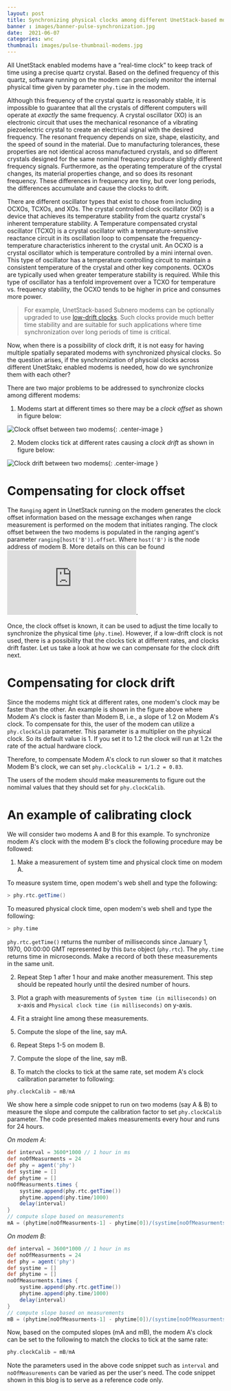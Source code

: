 ```yaml
---
layout: post
title: Synchronizing physical clocks among different UnetStack-based modems
banner : images/banner-pulse-synchronization.jpg
date:  2021-06-07
categories: wnc
thumbnail: images/pulse-thumbnail-modems.jpg
---
```


All UnetStack enabled modems have a “real-time clock” to keep track of time using a precise quartz crystal. Based on the defined frequency of this quartz, software running on the modem can precisely monitor the internal physical time given by parameter `phy.time` in the modem. 

Although this frequency of the crystal quartz is reasonably stable, it is impossible to guarantee that all the crystals of different computers will operate at _exactly_ the same frequency. A crystal oscillator (XO) is an electronic circuit that uses the mechanical resonance of a vibrating piezoelectric crystal to create an electrical signal with the desired frequency. The resonant frequency depends on size, shape, elasticity, and the speed of sound in the material. Due to manufacturing tolerances, these properties are not identical across manufactured crystals, and so different crystals designed for the same nominal frequency produce slightly different frequency signals. Furthermore, as the operating temperature of the crystal changes, its material properties change, and so does its resonant frequency. These differences in frequency are tiny, but over long periods, the differences accumulate and cause the clocks to drift.

There are different oscillator types that exist to chose from including OCXOs, TCXOs, and XOs. The crystal controlled clock oscillator (XO) is a device that achieves its temperature stability from the quartz crystal's inherent temperature stability.
A Temperature compensated crystal oscillator (TCXO) is a crystal oscillator with a temperature-sensitive reactance circuit in its oscillation loop to compensate the frequency-temperature characteristics inherent to the crystal unit. An OCXO is a crystal oscillator which is temperature controlled by a mini internal oven. This type of oscillator has a temperature controlling circuit to maintain a consistent temperature of the crystal and other key components. OCXOs are typically used when greater temperature stability is required. While this type of oscillator has a tenfold improvement over a TCXO for temperature vs. frequency stability, the OCXO tends to be higher in price and consumes more power.

> For example, UnetStack-based Subnero modems can be optionally upgraded to use [low-drift clocks](https://subnero.com/products/sensors.html). Such clocks provide much better time stability and are suitable for such applications where time synchronization over long periods of time is critical.

Now, when there is a possibility of clock drift, it is not easy for having multiple spatially separated modems with synchronized physical clocks. So the question arises, if the synchronization of physcial clocks across different UnetStakc enabled modems is needed, how do we synchronize them with each other?

There are two major problems to be addressed to synchronize clocks among different modems:

1. Modems start at different times so there may be a *clock offset* as shown in figure below:

![Clock offset between two modems]({{site.baseurl}}/images/clock-offset.png){: .center-image }

2. Modem clocks tick at different rates causing a *clock drift* as shown in figure below:

![Clock drift between two modems]({{site.baseurl}}/images/clock-drift.png){: .center-image }


# Compensating for clock offset

The `Ranging` agent in UnetStack running on the modem generates the clock offset information based on the message exchanges when range measurement is performed on the modem that initiates ranging. The clock offset between the two modems is populated in the ranging agent's parameter `ranging[host('B')].offset`. Where `host('B')` is the node address of modem B. More details on this can be found ![here](https://unetstack.net/handbook/unet-handbook_ranging_and_synchronization.html). 

Once, the clock offset is known, it can be used to adjust the time locally to synchronize the physical time (`phy.time`). However, if a low-drift clock is not used, there is a possibility that the clocks tick at different rates, and clocks drift faster. Let us take a look at how we can compensate for the clock drift next.

# Compensating for clock drift

Since the modems might tick at different rates, one modem's clock may be faster than the other. An example is shown in the figure above where Modem A's clock is faster than Modem B, i.e., a slope of 1.2 on Modem A's clock. To compensate for this, the user of the modem can utilize a `phy.clockCalib` parameter. This parameter is a multiplier on the physical clock. So its default value is 1. If you set it to 1.2 the clock will run at 1.2x the rate of the actual hardware clock.

Therefore, to compensate Modem A's clock to run slower so that it matches Modem B's clock, we can set `phy.clockCalib = 1/1.2 = 0.83`.


The users of the modem should make measurements to figure out the nomimal values that they should set for `phy.clockCalib`. 

# An example of calibrating clock

We will consider two modems A and B for this example. To synchronize modem A's clock with the modem B's clock the following procedure may be followed:

1.  Make a measurement of system time and physical clock time on modem A.

To measure system time, open modem's web shell and type the following:

```groovy
> phy.rtc.getTime()

```

To measured physical clock time, open modem's web shell and type the following:

```groovy
> phy.time

```

`phy.rtc.getTime()` returns the number of milliseconds since January 1, 1970, 00:00:00 GMT represented by this `Date` object (`phy.rtc`). The `phy.time` returns time in microseconds. Make a record of both these measurements in the same unit.


2. Repeat Step 1 after 1 hour and make another measurement. This step should be repeated hourly until the desired number of hours.

3. Plot a graph with measurements of `System time (in milliseconds)` on x-axis and `Physical clock time (in milliseconds)` on y-axis. 

4. Fit a straight line among these measurements.

5. Compute the slope of the line, say mA.

6. Repeat Steps 1-5 on modem B.

7. Compute the slope of the line, say mB.

8. To match the clocks to tick at the same rate, set modem A's clock calibration parameter to following:

```groovy
phy.clockCalib = mB/mA

```

We show here a simple code snippet to run on two modems (say A & B) to measure the slope and compute the calibration factor to set `phy.clockCalib` parameter. The code presented makes measurements every hour and runs for 24 hours.


_On modem A_:

```groovy
def interval = 3600*1000 // 1 hour in ms
def noOfMeasurments = 24
def phy = agent('phy')
def systime = []
def phytime = []
noOfMeasurments.times {
	systime.append(phy.rtc.getTime())
	phytime.append(phy.time/1000)
	delay(interval)
}
// compute slope based on measurements
mA = (phytime[noOfMeasurments-1] - phytime[0])/(systime[noOfMeasurments-1] - systime[0]) 
```

_On modem B_:

```groovy
def interval = 3600*1000 // 1 hour in ms
def noOfMeasurments = 24
def phy = agent('phy')
def systime = []
def phytime = []
noOfMeasurments.times {
	systime.append(phy.rtc.getTime())
	phytime.append(phy.time/1000)
	delay(interval)
}
// compute slope based on measurements
mB = (phytime[noOfMeasurments-1] - phytime[0])/(systime[noOfMeasurments-1] - systime[0]) // slope
```

Now, based on the computed slopes (mA and mB), the modem A's clock can be set to the following to match the clocks to tick at the same rate:

```groovy
phy.clockCalib = mB/mA

```

Note the parameters used in the above code snippet such as `interval` and `noOfMeasurements` can be varied as per the user's need. The code snippet shown in this blog is to serve as a reference code only.

